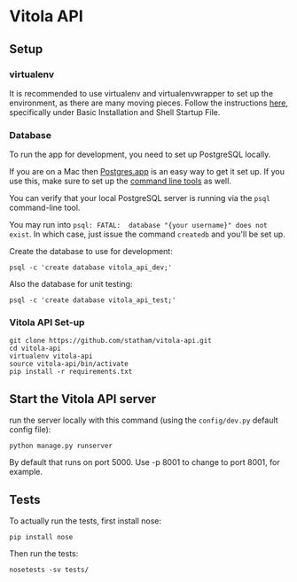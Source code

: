 # Vitola API

## Setup

### virtualenv

It is recommended to use virtualenv and virtualenvwrapper to set up the environment, as there are many moving pieces. Follow the instructions [here](http://virtualenvwrapper.readthedocs.org/en/latest/install.html), specifically under Basic Installation and Shell Startup File.

### Database

To run the app for development, you need to set up PostgreSQL locally.

If you are on a Mac then [Postgres.app](http://postgresapp.com/) is an easy way to get it set up. If you use this, make sure to set up the [command line tools](http://postgresapp.com/documentation/cli-tools.html) as well.

You can verify that your local PostgreSQL server is running via the `psql` command-line tool.

You may run into `psql: FATAL:  database "{your username}" does not exist`. In which case, just issue the command `createdb` and you'll be set up.

Create the database to use for development:
```
psql -c 'create database vitola_api_dev;'
```

Also the database for unit testing:
```
psql -c 'create database vitola_api_test;'
```

### Vitola API Set-up

```
git clone https://github.com/statham/vitola-api.git
cd vitola-api
virtualenv vitola-api
source vitola-api/bin/activate
pip install -r requirements.txt
```

## Start the Vitola API server

run the server locally with this command (using the `config/dev.py` default config file):

```
python manage.py runserver
```

By default that runs on port 5000. Use -p 8001 to change to port 8001, for example.

## Tests

To actually run the tests, first install nose:
```
pip install nose
```

Then run the tests:

```
nosetests -sv tests/
```
